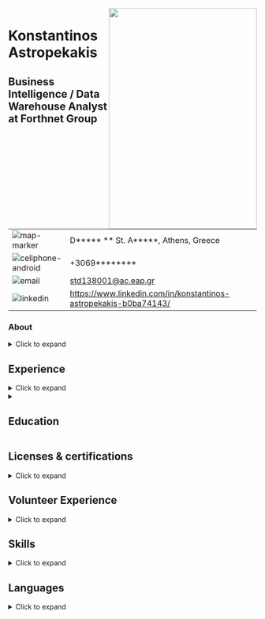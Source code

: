 <img align="right" width="300" height="448" src="https://github.com/std138001/desktop-tutorial/blob/master/profile_photo_scaled.jpg">

# Konstantinos Astropekakis
## Business Intelligence / Data Warehouse Analyst at Forthnet Group

| | |
|---|---|
| ![map-marker](https://github.com/std138001/desktop-tutorial/blob/master/map-marker.png) | D*****  ** St. A*****, Athens, Greece |
| ![cellphone-android](https://github.com/std138001/desktop-tutorial/blob/master/cellphone-android.png) | +3069******** |
| ![email](https://github.com/std138001/desktop-tutorial/blob/master/email.png) | std138001@ac.eap.gr |
| ![linkedin](https://github.com/std138001/desktop-tutorial/blob/master/linkedin.png) | https://www.linkedin.com/in/konstantinos-astropekakis-b0ba74143/ |

### About
<details>
<summary>Click to expand</summary>
Experienced Business Intelligence Analyst with a demonstrated history of working in the telecommunications industry. Skilled in Oracle Database, PL/SQL, MySQL, Sybase, Oracle ODI, BI Publisher and Infoview. Strong research professional. Currenltly studying in a Master of Science - MS focused in Pervasive and Mobile Computing Systems Msc from Hellenic Open University.
</details>


## Experience

<details>
<summary>Click to expand</summary>

<details>
  <summary>Forthnet Group</summary>
  
| Position | Duration |
| --- | --- |
| Business Intelligence / Data Warehouse Analyst | Aug 2018 - Present |
| 2nd Level Tech Support | Oct 2016 - Aug 2018 |
| 1st Level Tech Support | Oct 2013 - Oct 2016 |

</details>

<details>
  <summary>e-fashion.gr</summary>
  
| Position | Duration |
| --- | --- |
| Site Administrator | Jul 2011 - Aug 2012 |

</details>

<details>
  <summary>P.C. Podimatas AudioVisual S.A.</summary>
  
| Position | Duration |
| --- | --- |
| IT Support | Sep 2009 - Jun 2011 |

</details>

<details>
  <summary>Oxygono Live</summary>
  
| Position | Duration |
| --- | --- |
| Site Administrator | Oct 2007 - May 2008 |

</details>

<details>
  <summary>Delta Cucine</summary>
  
| Position | Duration |
| --- | --- |
| Customer Service | Sep 2004 - Aug 2007 |

</details>

<details>
  <summary>OTE Group Inc</summary>
  
| Position | Duration |
| --- | --- |
| Customer Service | Feb 1998 - Mar 2000 |

</details>

</details>


<details>
  <summary> <h2> Education </h2> </summary>
</details>

## Licenses & certifications

<details>
<summary>Click to expand</summary>
</details>

## Volunteer Experience

<details>
<summary>Click to expand</summary>
</details>

## Skills

<details>
<summary>Click to expand</summary>
</details>

## Languages
<details>
<summary>Click to expand</summary>
</details>
